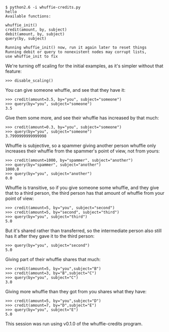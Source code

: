 

```
$ python2.6 -i whuffie-credits.py 
hello
Available functions:

whuffie_init()
credit(amount, by, subject)
debit(amount, by, subject)
query(by, subject)

Running whuffie_init() now, run it again later to reset things
Running debit or query to nonexistent nodes may corrupt lists,
use whuffie_init to fix
```
We're turning off scaling for the initial examples, as it's simpler without that feature:

	>>> disable_scaling()

You can give someone whuffie, and see that they have it:

	>>> credit(amount=3.5, by="you", subject="someone")
	>>> query(by="you", subject="someone")
	3.5

Give them some more, and see their whuffie has increased by that much:

	>>> credit(amount=0.3, by="you", subject="someone")
	>>> query(by="you", subject="someone")
	3.7999999999999998

Whuffie is subjective, so a spammer giving another person whuffie only increases their whuffie from the spammer's point of view, not from yours:

	>>> credit(amount=1000, by="spammer", subject="another")
	>>> query(by="spammer", subject="another")
	1000.0
	>>> query(by="you", subject="another")
	0.0

Whuffie is transitive, so if you give someone some whuffie, and they give that to a third person, the third person has that amount of whuffie from your point of view:

	>>> credit(amount=5, by="you", subject="second")
	>>> credit(amount=5, by="second", subject="third")
	>>> query(by="you", subject="third")
	5.0

But it's shared rather than transferred, so the intermediate person also still has it after they gave it to the third person:

	>>> query(by="you", subject="second")
	5.0

Giving part of their whuffie shares that much:

	>>> credit(amount=5, by="you",subject="B")
	>>> credit(amount=3, by="B",subject="C")
	>>> query(by="you", subject="C")
	3.0

Giving more whuffie than they got from you shares what they have:

	>>> credit(amount=5, by="you",subject="D")
	>>> credit(amount=7, by="D",subject="E")
	>>> query(by="you", subject="E")
	5.0

This session was run using v0.1.0 of the whuffie-credits program.